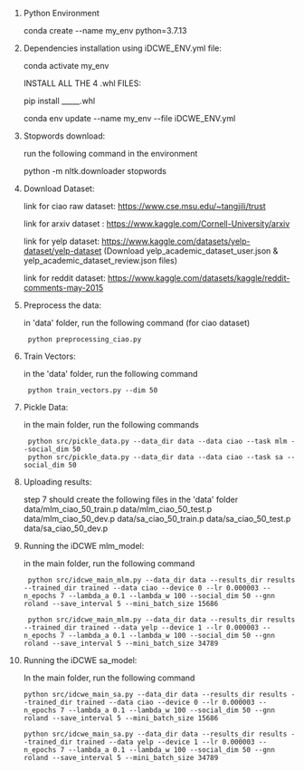 1. Python Environment

	conda create --name my_env python=3.7.13

2. Dependencies installation using iDCWE_ENV.yml file:
	
	conda activate my_env
	
	INSTALL ALL THE 4 .whl FILES:
	
	pip install _____.whl
	
	conda env update --name my_env --file iDCWE_ENV.yml 
	
	

3. Stopwords download:

	run the following command in the environment

	python -m nltk.downloader stopwords

4. Download Dataset:
	
	link for ciao raw dataset: https://www.cse.msu.edu/~tangjili/trust
	
	link for arxiv dataset : https://www.kaggle.com/Cornell-University/arxiv
	
	link for yelp dataset: https://www.kaggle.com/datasets/yelp-dataset/yelp-dataset (Download yelp_academic_dataset_user.json & yelp_academic_dataset_review.json files)
	
	link for reddit dataset: https://www.kaggle.com/datasets/kaggle/reddit-comments-may-2015

5. Preprocess the data:

	in 'data' folder, run the following command (for ciao dataset)

		python preprocessing_ciao.py

6. Train Vectors:

	in the 'data' folder, run the following command 

		python train_vectors.py --dim 50

7. Pickle Data:

	in the main folder, run the following commands 

		python src/pickle_data.py --data_dir data --data ciao --task mlm --social_dim 50
		python src/pickle_data.py --data_dir data --data ciao --task sa --social_dim 50

8. Uploading results:

	step 7 should create the following files in the 'data' folder 
		data/mlm_ciao_50_train.p
		data/mlm_ciao_50_test.p
		data/mlm_ciao_50_dev.p
		data/sa_ciao_50_train.p
		data/sa_ciao_50_test.p
		data/sa_ciao_50_dev.p


		
9. Running the iDCWE mlm_model:
	
	in the main folder, run the following command
	
		python src/idcwe_main_mlm.py --data_dir data --results_dir results --trained_dir trained --data ciao --device 0 --lr 0.000003 --n_epochs 7 --lambda_a 0.1 --lambda_w 100 --social_dim 50 --gnn roland --save_interval 5 --mini_batch_size 15686
		
		python src/idcwe_main_mlm.py --data_dir data --results_dir results --trained_dir trained --data yelp --device 1 --lr 0.000003 --n_epochs 7 --lambda_a 0.1 --lambda_w 100 --social_dim 50 --gnn roland --save_interval 5 --mini_batch_size 34789
		
		
		
10. Running the iDCWE sa_model:

	In the main folder, run the following command
	
		python src/idcwe_main_sa.py --data_dir data --results_dir results --trained_dir trained --data ciao --device 0 --lr 0.000003 --n_epochs 7 --lambda_a 0.1 --lambda_w 100 --social_dim 50 --gnn roland --save_interval 5 --mini_batch_size 15686
		
		python src/idcwe_main_sa.py --data_dir data --results_dir results --trained_dir trained --data yelp --device 1 --lr 0.000003 --n_epochs 7 --lambda_a 0.1 --lambda_w 100 --social_dim 50 --gnn roland --save_interval 5 --mini_batch_size 34789
	

